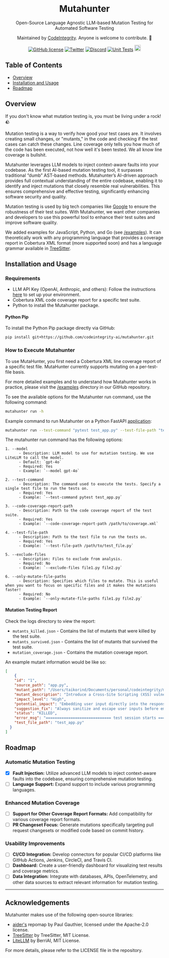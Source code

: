 <div align="center">
  <h1>Mutahunter</h1>

  Open-Source Language Agnostic LLM-based Mutation Testing for Automated Software Testing
  
  Maintained by [CodeIntegrity](https://www.codeintegrity.ai). Anyone is welcome to contribute. 🌟

  [![GitHub license](https://img.shields.io/badge/License-AGPL_3.0-blue.svg)](https://github.com/yourcompany/mutahunter/blob/main/LICENSE)
  [![Twitter](https://img.shields.io/twitter/follow/CodeIntegrity)](https://twitter.com/CodeIntegrity)
  [![Discord](https://badgen.net/badge/icon/discord?icon=discord&label&color=purple)](https://discord.gg/K96jUJ3g)
  [![Unit Tests](https://github.com/codeintegrity-ai/mutahunter/actions/workflows/test.yaml/badge.svg)](https://github.com/codeintegrity-ai/mutahunter/actions/workflows/test.yaml)
  <a href="https://github.com/codeintegrity-ai/mutahunter/commits/main">
  <img alt="GitHub" src="https://img.shields.io/github/last-commit/codeintegrity-ai/mutahunter/main?style=for-the-badge" height="20">
  </a>
</div>

## Table of Contents

- [Overview](#overview)
- [Installation and Usage](#installation-and-usage)
- [Roadmap](#roadmap)

## Overview

If you don't know what mutation testing is, you must be living under a rock! 🪨

Mutation testing is a way to verify how good your test cases are. It involves creating small changes, or "mutants," in the code and checking if the test cases can catch these changes. Line coverage only tells you how much of the code has been executed, not how well it's been tested. We all know line coverage is bullshit.

Mutahunter leverages LLM models to inject context-aware faults into your codebase. As the first AI-based mutation testing tool, it surpasses traditional “dumb” AST-based methods. Mutahunter’s AI-driven approach provides full contextual understanding of the entire codebase, enabling it to identify and inject mutations that closely resemble real vulnerabilities. This ensures comprehensive and effective testing, significantly enhancing software security and quality.

Mutation testing is used by big tech companies like [Google](https://research.google/pubs/state-of-mutation-testing-at-google/) to ensure the robustness of their test suites. With Mutahunter, we want other companies and developers to use this powerful tool to enhance their test suites and improve software quality.

<!-- For more detailed technical information, engineers can visit: [Mutahunter Documentation](https://docs.mutahunter.ai) (WIP) -->

We added examples for JavaScript, Python, and Go (see [/examples](/examples)). It can theoretically work with any programming language that provides a coverage report in Cobertura XML format (more supported soon) and has a language grammar available in [TreeSitter](https://github.com/tree-sitter/tree-sitter).

## Installation and Usage

### Requirements

- LLM API Key (OpenAI, Anthropic, and others): Follow the instructions [here](https://litellm.vercel.app/docs/) to set up your environment.
- Cobertura XML code coverage report for a specific test suite.
- Python to install the Mutahunter package.

#### Python Pip

To install the Python Pip package directly via GitHub:

```bash
pip install git+https://github.com/codeintegrity-ai/mutahunter.git
```

### How to Execute Mutahunter

To use MutaHunter, you first need a Cobertura XML line coverage report of a specific test file. MutaHunter currently supports mutating on a per-test-file basis.

For more detailed examples and to understand how Mutahunter works in practice, please visit the [/examples](/examples/python_fastapi/) directory in our GitHub repository.

To see the available options for the Mutahunter run command, use the following command:

```bash
mutahunter run -h
```

Example command to run Mutahunter on a Python FastAPI [application](/examples/python_fastapi/):

```bash
mutahunter run --test-command "pytest test_app.py" --test-file-path "test_app.py" --code-coverage-report-path "coverage.xml" --only-mutate-file-paths "app.py"
```

The mutahunter run command has the following options:

```plaintext
1. --model
      - Description: LLM model to use for mutation testing. We use LiteLLM to call the model.
      - Default: `gpt-4o`
      - Required: Yes
      - Example: `--model gpt-4o`

2. --test-command
      - Description: The command used to execute the tests. Specify a single test file to run the tests on.
      - Required: Yes
      - Example: `--test-command pytest test_app.py`

3. --code-coverage-report-path
      - Description: Path to the code coverage report of the test suite.
      - Required: Yes
      - Example: `--code-coverage-report-path /path/to/coverage.xml`

4. --test-file-path
      - Description: Path to the test file to run the tests on.
      - Required: Yes
      - Example: `--test-file-path /path/to/test_file.py`

5. --exclude-files
      - Description: Files to exclude from analysis.
      - Required: No
      - Example: `--exclude-files file1.py file2.py`

6. --only-mutate-file-paths
      - Description: Specifies which files to mutate. This is useful when you want to focus on specific files and it makes the mutations faster!
      - Required: No
      - Example: `--only-mutate-file-paths file1.py file2.py`
```

#### Mutation Testing Report

Check the logs directory to view the report:
- `mutants_killed.json` - Contains the list of mutants that were killed by the test suite.
- `mutants_survived.json` - Contains the list of mutants that survived the test suite.
- `mutation_coverage.json` - Contains the mutation coverage report.

An example mutant information would be like so:
```json
[
    {
    "id": "1",
    "source_path": "app.py",
    "mutant_path": "/Users/taikorind/Documents/personal/codeintegrity/mutahunter/examples/python_fastapi/logs/_latest/mutants/1_app.py",
    "mutant_description": "Introduce a Cross-Site Scripting (XSS) vulnerability by directly embedding user input into the response without proper sanitization. This mutation simulates a real-world bug where user input is not properly escaped, leading to potential XSS attacks.",
    "impact_level": "High",
    "potential_impact": "Embedding user input directly into the response without sanitization can allow attackers to inject malicious scripts. This can lead to XSS attacks, where attackers can steal cookies, session tokens, or other sensitive information, and potentially perform actions on behalf of the user.",
    "suggestion_fix": "Always sanitize and escape user inputs before embedding them into the response. Use libraries or frameworks that provide built-in protection against XSS attacks.",
    "status": "KILLED",
    "error_msg": "============================= test session starts ==============================\nplatform darwin -- Python 3.11.9, pytest-8.2.0, pluggy-1.5.0\nrootdir: /Users/taikorind/Documents/personal/codeintegrity/mutahunter\nconfigfile: pyproject.toml\nplugins: cov-5.0.0, anyio-4.4.0, timeout-2.3.1\ncollected 12 items\n\ntest_app.py F...........                                                 [100%]\n\n=================================== FAILURES ===================================\n__________________________________ test_root ___________________________________\n\n    def test_root():\n        \"\"\"\n        Test the root endpoint by sending a GET request to \"/\" and checking the response status code and JSON body.\n        \"\"\"\n        response = client.get(\"/\")\n        assert response.status_code == 200\n>       assert response.json() == {\"message\": \"Welcome to the FastAPI application!\"}\nE       assert {'message': \"...');</script>\"} == {'message': '...application!'}\nE         \nE         Differing items:\nE         {'message': \"Welcome to the FastAPI application! <script>alert('XSS');</script>\"} != {'message': 'Welcome to the FastAPI application!'}\nE         Use -v to get more diff\n\ntest_app.py:14: AssertionError\n=========================== short test summary info ============================\nFAILED test_app.py::test_root - assert {'message': \"...');</script>\"} == {'me...\n========================= 1 failed, 11 passed in 0.32s =========================\n",
    "test_file_path": "test_app.py"
  }
]
```

## Roadmap

### Automatic Mutation Testing

- [x] **Fault Injection:** Utilize advanced LLM models to inject context-aware faults into the codebase, ensuring comprehensive mutation testing.
- [ ] **Language Support:** Expand support to include various programming languages.

### Enhanced Mutation Coverage

- [ ] **Support for Other Coverage Report Formats:** Add compatibility for various coverage report formats.
- [ ] **PR Changeset Focus:** Generate mutations specifically targeting pull request changesets or modified code based on commit history.

### Usability Improvements

- [ ] **CI/CD Integration:** Develop connectors for popular CI/CD platforms like GitHub Actions, Jenkins, CircleCI, and Travis CI.
- [ ] **Dashboard:** Create a user-friendly dashboard for visualizing test results and coverage metrics.
- [ ] **Data Integration:** Integrate with databases, APIs, OpenTelemetry, and other data sources to extract relevant information for mutation testing.

---

## Acknowledgements

Mutahunter makes use of the following open-source libraries:

- [aider's](https://github.com/paul-gauthier/aider) repomap by Paul Gauthier, licensed under the Apache-2.0 license.
- [TreeSitter](https://github.com/tree-sitter/tree-sitter) by TreeSitter, MIT License.
- [LiteLLM](https://github.com/BerriAI/litellm) by BerriAI, MIT License.

For more details, please refer to the LICENSE file in the repository.

